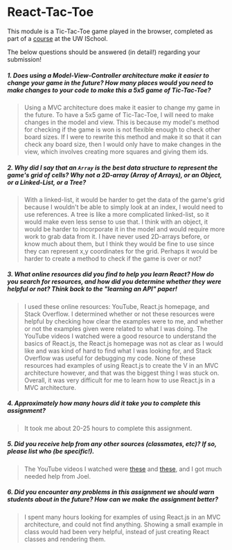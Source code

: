 # React-Tac-Toe

This module is a Tic-Tac-Toe game played in the browser, completed as part of a [course](http://arch-joelross.rhcloud.com/) at the UW ISchool. 

The below questions should be answered (in detail!) regarding your submission!


##### 1. Does using a Model-View-Controller architecture make it easier to change your game in the future? How many places would you need to make changes to your code to make this a 5x5 game of Tic-Tac-Toe?
> Using a MVC architecture does make it easier to change my game in the future. To have a 5x5 game of Tic-Tac-Toe, I will need to make changes in the model and view. This is because my model's method for checking if the game is won is not flexible enough to check other board sizes. If I were to rewrite this method and make it so that it can check any board size, then I would only have to make changes in the view, which involves creating more squares and giving them ids. 


##### 2. Why did I say that an `Array` is the best data structure to represent the game's grid of cells? Why not a 2D-array (Array of Arrays), or an Object, or a Linked-List, or a Tree? 
> With a linked-list, it would be harder to get the data of the game's grid because I wouldn't be able to simply look at an index, I would need to use references. A tree is like a more complicated linked-list, so it would make even less sense to use that. I think with an object, it would be harder to incorporate it in the model and would require more work to grab data from it. I have never used 2D-arrays before, or know much about them, but I think they would be fine to use since they can represent x,y coordinates for the grid. Perhaps it would be harder to create a method to check if the game is over or not? 


##### 3. What online resources did you find to help you learn React? How do you search for resources, and how did you determine whether they were helpful or not? Think back to the "learning an API" paper! 
> I used these online resources: YouTube, React.js homepage, and Stack Overflow. I determined whether or not these resources were helpful by checking how clear the examples were to me, and whether or not the examples given were related to what I was doing. The YouTube videos I watched were a good resource to understand the basics of React.js, the React.js homepage was not as clear as I would like and was kind of hard to find what I was looking for, and Stack Overflow was useful for debugging my code. None of these resources had examples of using React.js to create the V in an MVC architecture however, and that was the biggest thing I was stuck on. Overall, it was very difficult for me to learn how to use React.js in a MVC architecture.


##### 4. Approximately how many hours did it take you to complete this assignment? #####
> It took me about 20-25 hours to complete this assignment. 


##### 5. Did you receive help from any other sources (classmates, etc)? If so, please list who (be specific!). #####
> The YouTube videos I watched were [these](https://www.youtube.com/playlist?list=PL6gx4Cwl9DGBhLZx_5C-jqECBE4HIID_k) and [these](https://www.youtube.com/playlist?list=PLLnpHn493BHFfs3Uj5tvx17mXk4B4ws4p), and I got much needed help from Joel. 

##### 6. Did you encounter any problems in this assignment we should warn students about in the future? How can we make the assignment better? #####
> I spent many hours looking for examples of using React.js in an MVC architecture, and could not find anything. Showing a small example in class would had been very helpful, instead of just creating React classes and rendering them. 
